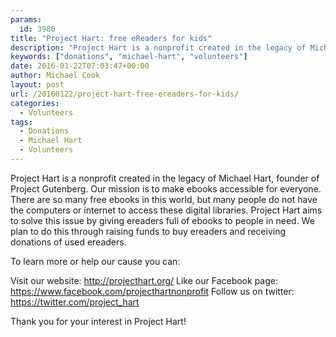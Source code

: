 ```yaml
---
params:
  id: 3980
title: "Project Hart: free eReaders for kids"
description: "Project Hart is a nonprofit created in the legacy of Michael Hart, founder of Project Gutenberg. Our mission is to make ebooks accessible for everyone. There are so many free ebooks in this world, but many people do not have the computers or internet to access these digital libraries. Project Hart aims to solve this."
keywords: ["donations", "michael-hart", "volunteers"]
date: 2016-01-22T07:03:47+00:00
author: Michael Cook
layout: post
url: /20160122/project-hart-free-ereaders-for-kids/
categories:
  - Volunteers
tags:
  - Donations
  - Michael Hart
  - Volunteers
---
```

Project Hart is a nonprofit created in the legacy of Michael Hart, founder of Project Gutenberg. Our mission is to make ebooks accessible for everyone. There are so many free ebooks in this world, but many people do not have the computers or internet to access these digital libraries. Project Hart aims to solve this issue by giving ereaders full of ebooks to people in need. We plan to do this through raising funds to buy ereaders and receiving donations of used ereaders.

To learn more or help our cause you can:

Visit our website: <http://projecthart.org/>
Like our Facebook page: <https://www.facebook.com/projecthartnonprofit>
Follow us on twitter: <https://twitter.com/project_hart>

Thank you for your interest in Project Hart!
